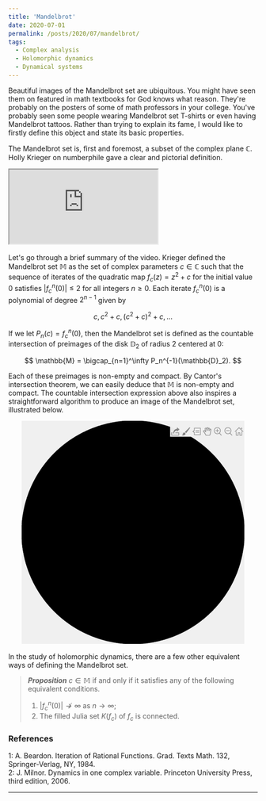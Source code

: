 ```yaml
---
title: 'Mandelbrot'
date: 2020-07-01
permalink: /posts/2020/07/mandelbrot/
tags:
  - Complex analysis
  - Holomorphic dynamics
  - Dynamical systems
---
```


Beautiful images of the Mandelbrot set are ubiquitous. You might have seen them on featured in math textbooks for God knows what reason. They're probably on the posters of some of math professors in your college. You've probably seen some people wearing Mandelbrot set T-shirts or even having Mandelbrot tattoos. Rather than trying to explain its fame, I would like to firstly define this object and state its basic properties.

The Mandelbrot set is, first and foremost, a subset of the complex plane $\mathbb{C}$. Holly Krieger on numberphile gave a clear and pictorial definition.

<iframe src="https://www.youtube.com/watch?v=NGMRB4O922I">
</iframe>

Let's go through a brief summary of the video. Krieger defined the Mandelbrot set $\mathbb{M}$ as the set of complex parameters $c \in \mathbb{C}$ such that the sequence of iterates of the quadratic map $f_c(z) = z^2 +c$ for the initial value $0$ satisfies $|f^n_c(0)| \leq 2$ for all integers $n \geq 0$. Each iterate $f^n_c(0)$ is a polynomial of degree $2^{n-1}$ given by

$$
c, c^2 + c, (c^2 + c)^2 + c, \ldots
$$

If we let $P_n(c) = f^n_c(0)$, then the Mandelbrot set is defined as the countable intersection of preimages of the disk $\mathbb{D}_2$ of radius 2 centered at 0:

$$
\mathbb{M} = \bigcap_{n=1}^\infty P_n^{-1}(\mathbb{D}_2).
$$

Each of these preimages is non-empty and compact. By Cantor's intersection theorem, we can easily deduce that $\mathbb{M}$ is non-empty and compact. The countable intersection expression above also inspires a straightforward algorithm to produce an image of the Mandelbrot set, illustrated below.

<p align="center">
  <img src="/images/simplemandelbrot.gif" />
</p>

In the study of holomorphic dynamics, there are a few other equivalent ways of defining the Mandelbrot set.

> **_Proposition_** $c \in \mathbb{M}$ if and only if it satisfies any of the following equivalent conditions.
> 1. $|f^n_c(0)| \not\to \infty$ as $n \to \infty$;
> 2. The filled Julia set $K(f_c)$ of $f_c$ is connected.



### References

<a name="fn1">1</a>: A. Beardon. Iteration of Rational Functions. Grad. Texts Math. 132, Springer-Verlag, NY, 1984.  
<a name="fn2">2</a>: J. Milnor. Dynamics in one complex variable. Princeton University Press, third edition, 2006.  

------
